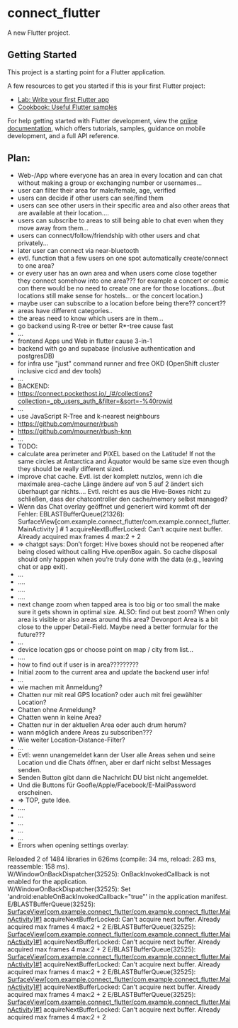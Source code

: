 # connect_flutter

A new Flutter project.

## Getting Started

This project is a starting point for a Flutter application.

A few resources to get you started if this is your first Flutter project:

- [Lab: Write your first Flutter app](https://docs.flutter.dev/get-started/codelab)
- [Cookbook: Useful Flutter samples](https://docs.flutter.dev/cookbook)

For help getting started with Flutter development, view the
[online documentation](https://docs.flutter.dev/), which offers tutorials,
samples, guidance on mobile development, and a full API reference.


## Plan:
- Web-/App where everyone has an area in every location and can chat without making a group or exchanging number or usernames...
- user can filter their area for male/female, age, verified
- users can decide if other users can see/find them
- users can see other users in their specific area and also other areas that are available at their location....
- users can subscribe to areas to still being able to chat even when they move away from them...
- users can connect/follow/friendship with other users and chat privately...
- later user can connect via near-bluetooth
- evtl. function that a few users on one spot automatically create/connect to one area? 
- or every user has an own area and when users come close together they connect somehow into one area??? for example a concert or comic con there would be no need to create one are for those locations...(but locations still make sense for hostels... or the concert location.)
- maybe user can subscribe to a location before being there?? concert??
- areas have different categories..
- the areas need to know which users are in them...
- go backend using R-tree or better R*-tree cause fast
- ...
- frontend Apps und Web in flutter cause 3-in-1
- backend with go and supabase (inclusive authentication and postgresDB)
- for infra use "just" command runner and free OKD (OpenShift cluster inclusive cicd and dev tools)
- ...
- BACKEND:
- https://connect.pockethost.io/_/#/collections?collection=_pb_users_auth_&filter=&sort=-%40rowid
- ...
- use JavaScript R-Tree and k-nearest neighbours
- https://github.com/mourner/rbush
- https://github.com/mourner/rbush-knn
- ...
- TODO:
- calculate area perimeter and PIXEL based on the Latitude! If not the same circles at Antarctica and Äquator would be same size even though they should be really different sized.
- improve chat cache. Evtl. ist der komplett nutzlos, wenn ich die maximale area-cache Länge ändere auf von 5 auf 2 ändert sich überhaupt gar nichts.... Evtl. reicht es aus die Hive-Boxes nicht zu schließen, dass der chatcontroller den cache/memory selbst managed?
- Wenn das Chat overlay geöffnet und generiert wird kommt oft der Fehler: EBLASTBufferQueue(21326): SurfaceView[com.example.connect_flutter/com.example.connect_flutter. MainActivity ] # 1 acquireNextBufferLocked: Can't acquire next buffer. Already acquired max frames 4 max:2 + 2
- => chatgpt says: Don’t forget: Hive boxes should not be reopened after being closed without calling Hive.openBox again. So cache disposal should only happen when you’re truly done with the data (e.g., leaving chat or app exit).
- ...
- ....
- ....
- ....
- next change zoom when tapped area is too big or too small the make sure it gets shown in optimal size. ALSO: find out best zoom? When only area is visible or also areas around this area? Devonport Area is a bit close to the upper Detail-Field. Maybe need a better formular for the future???
- ...
- device location gps or choose point on map / city from list...
- ....
- how to find out if user is in area?????????
- Initial zoom to the current area and update the backend user info!
- ...
- wie machen mit Anmeldung? 
- Chatten nur mit real GPS location? oder auch mit frei gewählter Location?
- Chatten ohne Anmeldung? 
- Chatten wenn in keine Area?
- Chatten nur in der aktuellen Area oder auch drum herum?
- wann möglich andere Areas zu subscriben???
- Wie weiter Location-Distance-Filter?
- ...
- Evtl: wenn unangemeldet kann der User alle Areas sehen und seine Location und die Chats öffnen, aber er darf nicht selbst Messages senden. 
- Senden Button gibt dann die Nachricht DU bist nicht angemeldet. 
- Und die Buttons für Goofle/Apple/Facebook/E-MailPassword erscheinen.
- => TOP, gute Idee.
- ....
- ...
- ...
- ...
- ...
- Errors when opening settings overlay:

Reloaded 2 of 1484 libraries in 626ms (compile: 
34 ms, reload: 283 ms, reassemble: 158 ms).     
W/WindowOnBackDispatcher(32525): OnBackInvokedCallback is not enabled for the application.      
W/WindowOnBackDispatcher(32525): Set 'android:enableOnBackInvokedCallback="true"' in the application manifest.
E/BLASTBufferQueue(32525): [SurfaceView[com.example.connect_flutter/com.example.connect_flutter.MainActivity]#1](f:1,a:4) acquireNextBufferLocked: Can't acquire next buffer. Already acquired max frames 4 max:2 + 2
E/BLASTBufferQueue(32525): [SurfaceView[com.example.connect_flutter/com.example.connect_flutter.MainActivity]#1](f:1,a:4) acquireNextBufferLocked: Can't acquire next buffer. Already acquired max frames 4 max:2 + 2
E/BLASTBufferQueue(32525): [SurfaceView[com.example.connect_flutter/com.example.connect_flutter.MainActivity]#1](f:1,a:4) acquireNextBufferLocked: Can't acquire next buffer. Already acquired max frames 4 max:2 + 2
E/BLASTBufferQueue(32525): [SurfaceView[com.example.connect_flutter/com.example.connect_flutter.MainActivity]#1](f:1,a:4) acquireNextBufferLocked: Can't acquire next buffer. Already acquired max frames 4 max:2 + 2
E/BLASTBufferQueue(32525): [SurfaceView[com.example.connect_flutter/com.example.connect_flutter.MainActivity]#1](f:1,a:4) acquireNextBufferLocked: Can't acquire next buffer. Already acquired max frames 4 max:2 + 2


